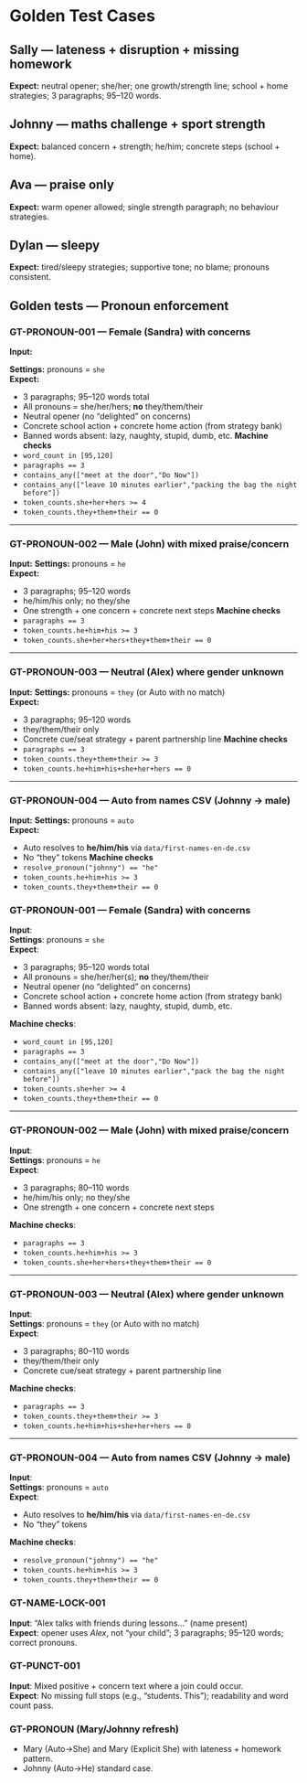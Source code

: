 ﻿# Golden Test Cases

## Sally — lateness + disruption + missing homework
**Expect:** neutral opener; she/her; one growth/strength line; school + home strategies; 3 paragraphs; 95–120 words.

## Johnny — maths challenge + sport strength
**Expect:** balanced concern + strength; he/him; concrete steps (school + home).

## Ava — praise only
**Expect:** warm opener allowed; single strength paragraph; no behaviour strategies.

## Dylan — sleepy
**Expect:** tired/sleepy strategies; supportive tone; no blame; pronouns consistent.

## Golden tests — Pronoun enforcement

### GT-PRONOUN-001 — Female (Sandra) with concerns
**Input:**

**Settings:** pronouns = `she`  
**Expect:**
- 3 paragraphs; 95–120 words total
- All pronouns = she/her/hers; **no** they/them/their
- Neutral opener (no “delighted” on concerns)
- Concrete school action + concrete home action (from strategy bank)
- Banned words absent: lazy, naughty, stupid, dumb, etc.
**Machine checks**
- `word_count in [95,120]`
- `paragraphs == 3`
- `contains_any(["meet at the door","Do Now"])`
- `contains_any(["leave 10 minutes earlier","packing the bag the night before"])`
- `token_counts.she+her+hers >= 4`
- `token_counts.they+them+their == 0`

---

### GT-PRONOUN-002 — Male (John) with mixed praise/concern
**Input:**
**Settings:** pronouns = `he`  
**Expect:**
- 3 paragraphs; 95–120 words
- he/him/his only; no they/she
- One strength + one concern + concrete next steps
**Machine checks**
- `paragraphs == 3`
- `token_counts.he+him+his >= 3`
- `token_counts.she+her+hers+they+them+their == 0`

---

### GT-PRONOUN-003 — Neutral (Alex) where gender unknown
**Input:**
**Settings:** pronouns = `they` (or Auto with no match)  
**Expect:**
- 3 paragraphs; 95–120 words
- they/them/their only
- Concrete cue/seat strategy + parent partnership line
**Machine checks**
- `paragraphs == 3`
- `token_counts.they+them+their >= 3`
- `token_counts.he+him+his+she+her+hers == 0`

---

### GT-PRONOUN-004 — Auto from names CSV (Johnny → male)
**Input:**
**Settings:** pronouns = `auto`  
**Expect:**
- Auto resolves to **he/him/his** via `data/first-names-en-de.csv`
- No “they” tokens
**Machine checks**
- `resolve_pronoun("johnny") == "he"`
- `token_counts.he+him+his >= 3`
- `token_counts.they+them+their == 0`


### GT-PRONOUN-001 — Female (Sandra) with concerns
**Input**:  
**Settings**: pronouns = `she`  
**Expect**:
- 3 paragraphs; 95–120 words total
- All pronouns = she/her/her(s); **no** they/them/their
- Neutral opener (no “delighted” on concerns)
- Concrete school action + concrete home action (from strategy bank)
- Banned words absent: lazy, naughty, stupid, dumb, etc.

**Machine checks**:
- `word_count in [95,120]`
- `paragraphs == 3`
- `contains_any(["meet at the door","Do Now"])`
- `contains_any(["leave 10 minutes earlier","pack the bag the night before"])`
- `token_counts.she+her >= 4`
- `token_counts.they+them+their == 0`

---

### GT-PRONOUN-002 — Male (John) with mixed praise/concern
**Input**:  
**Settings**: pronouns = `he`  
**Expect**:
- 3 paragraphs; 80–110 words
- he/him/his only; no they/she
- One strength + one concern + concrete next steps

**Machine checks**:
- `paragraphs == 3`
- `token_counts.he+him+his >= 3`
- `token_counts.she+her+hers+they+them+their == 0`

---

### GT-PRONOUN-003 — Neutral (Alex) where gender unknown
**Input**:  
**Settings**: pronouns = `they` (or Auto with no match)  
**Expect**:
- 3 paragraphs; 80–110 words
- they/them/their only
- Concrete cue/seat strategy + parent partnership line

**Machine checks**:
- `paragraphs == 3`
- `token_counts.they+them+their >= 3`
- `token_counts.he+him+his+she+her+hers == 0`

---

### GT-PRONOUN-004 — Auto from names CSV (Johnny → male)
**Input**:  
**Settings**: pronouns = `auto`  
**Expect**:
- Auto resolves to **he/him/his** via `data/first-names-en-de.csv`
- No “they” tokens

**Machine checks**:
- `resolve_pronoun("johnny") == "he"`
- `token_counts.he+him+his >= 3`
- `token_counts.they+them+their == 0`

### GT-NAME-LOCK-001
**Input**: “Alex talks with friends during lessons...” (name present)  
**Expect**: opener uses *Alex*, not “your child”; 3 paragraphs; 95–120 words; correct pronouns.

### GT-PUNCT-001
**Input**: Mixed positive + concern text where a join could occur.  
**Expect**: No missing full stops (e.g., “students. This”); readability and word count pass.

### GT-PRONOUN (Mary/Johnny refresh)
- Mary (Auto→She) and Mary (Explicit She) with lateness + homework pattern.
- Johnny (Auto→He) standard case.
